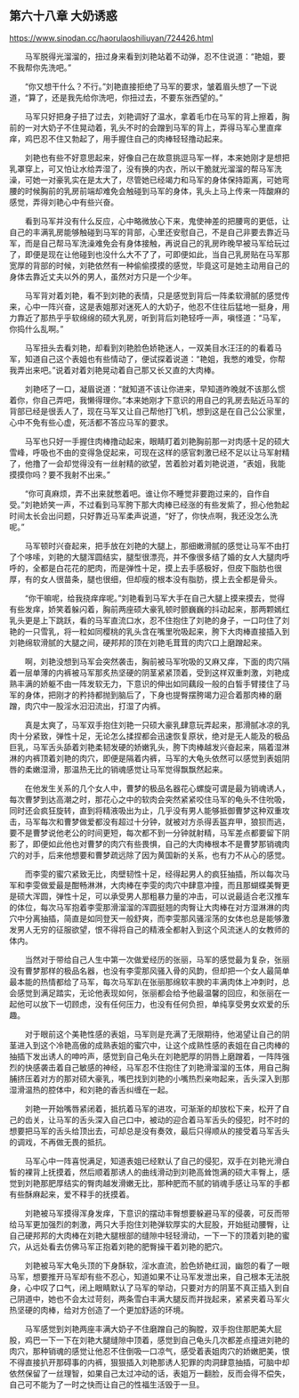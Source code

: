 ## 第六十八章 大奶诱惑

https://www.sinodan.cc/haorulaoshiliuyan/724426.html

　　马军脱得光溜溜的，扭过身来看到刘艳站着不动弹，忍不住说道：“艳姐，要不我帮你先洗吧。”

　　“你又想干什么？不行。”刘艳直接拒绝了马军的要求，皱着眉头想了一下说道，“算了，还是我先给你洗吧，你扭过去，不要东张西望的。”

　　马军只好把身子扭了过去，刘艳调好了温水，拿着毛巾在马军的背上擦着，胸前的一对大奶子不住晃动着，乳头不时的会蹭到马军的背上，弄得马军心里直痒痒，鸡巴忍不住又勃起了，用手握住自己的肉棒轻轻撸动起来。

　　刘艳也有些不好意思起来，好像自己在故意挑逗马军一样，本来她刚才是想把乳罩穿上，可又怕让水给弄湿了，没有换的内衣，所以干脆就光溜溜的帮马军洗澡，可她一对豪乳实在是太大了，尽管她已经竭力和马军的身体保持距离，可她弯腰的时候胸前的乳房前端却难免会触碰到马军的身体，乳头上马上传来一阵酸麻的感觉，弄得刘艳心中有些兴奋。

　　看到马军并没有什么反应，心中略微放心下来，鬼使神差的把腰弯的更低，让自己的丰满乳房能够触碰到马军的背部，心里还安慰自己，不是自己非要去靠近马军，而是自己帮马军洗澡难免会有身体接触，再说自己的乳房昨晚早被马军给玩过了，即便是现在让他碰到也没什么大不了了，可即便如此，当自己乳房贴在马军那宽厚的背部的时候，刘艳依然有一种偷偷摸摸的感觉，毕竟这可是她主动用自己的身体去靠近丈夫以外的男人，虽然对方只是一个少年。

　　马军背对着刘艳，看不到刘艳的表情，只是感觉到背后一阵柔软滑腻的感觉传来，心中一阵兴奋，这是表姐那对迷死人的大奶子，他忍不住往后猛地一挺身，用力靠近了那热乎乎软绵绵的硕大乳房，听到背后刘艳轻呼一声，嗔怪道：“马军，你捣什么乱啊。”

　　马军扭头去看刘艳，却看到刘艳脸色娇艳迷人，一双美目水汪汪的的看着马军，知道自己这个表姐也有些情动了，便试探着说道：“艳姐，我憋的难受，你帮我弄出来吧。”说着对着刘艳晃动着自己那又长又直的大肉棒。

　　刘艳呸了一口，凝眉说道：“就知道不该让你进来，早知道昨晚就不该那么惯着你，你自己弄吧，我懒得理你。”本来她刚才下意识的用自己的乳房去贴近马军的背部已经是很丢人了，现在马军又让自己帮他打飞机，想到这是在自己公公家里，心中不免有些心虚，死活都不答应马军的要求。

　　马军也只好一手握住肉棒撸动起来，眼睛盯着刘艳胸前那一对肉感十足的硕大雪峰，呼吸也不由的变得急促起来，可现在这样的感官刺激已经不足以让马军射精了，他撸了一会却觉得没有一丝射精的欲望，苦着脸对着刘艳说道，“表姐，我能摸摸你吗？要不我射不出来。”

　　“你可真麻烦，弄不出来就憋着吧。谁让你不睡觉非要跑过来的，自作自受。”刘艳娇笑一声，不过看到马军胯下那大肉棒已经涨的有些发紫了，担心他勃起时间太长会出问题，只好靠近马军柔声说道，“好了，你快点啊，我还没怎么洗呢。”

　　马军顿时兴奋起来，把手放在刘艳的大腿上，那细嫩滑腻的感觉让马军不由打了个哆嗦，刘艳的大腿浑圆结实，腿型很漂亮，并不像很多结了婚的女人大腿肉呼呼的，全都是白花花的肥肉，而是弹性十足，摸上去手感极好，但皮下脂肪也很厚，有的女人很苗条，腿也很细，但却瘦的根本没有脂肪，摸上去全都是骨头。

　　“你干嘛呢，给我挠痒痒呢。”刘艳看到马军大手在自己大腿上摸来摸去，觉得有些发痒，娇笑着躲闪着，胸前两座硕大豪乳顿时颤巍巍的抖动起来，那两颗嫣红乳头更是上下跳跃，看的马军直流口水，忍不住抱住了刘艳的身子，一口叼住了刘艳的一只雪乳，将一粒如同樱桃的乳头含在嘴里吮吸起来，胯下大肉棒直接插入到刘艳绵软滑腻的大腿之间，硬邦邦的顶在刘艳毛茸茸的肉穴口上磨蹭起来。

　　啊，刘艳没想到马军会突然袭击，胸前被马军吮吸的又麻又痒，下面的肉穴隔着一层单薄的内裤被马军那炙热坚硬的阴茎紧紧顶着，受到这样双重刺激，刘艳成熟丰满的娇躯不由一阵发软无力，下意识的伸出如同藕段一般的白皙手臂搂住了马军的身体，把刚才的矜持都抛到脑后了，下身也提臀摆胯竭力迎合着那肉棒的磨蹭，肉穴中一股淫水汩汩流出，打湿了内裤。

　　真是太爽了，马军双手抱住刘艳一只硕大豪乳肆意玩弄起来，那滑腻冰凉的乳肉十分紧致，弹性十足，无论怎么揉捏都会迅速恢复原状，绝对是无人能及的极品巨乳，马军舌头舔着刘艳柔韧发硬的娇嫩乳头，胯下肉棒越发兴奋起来，隔着湿淋淋的内裤顶着刘艳的肉穴，即便是隔着内裤，马军的大龟头依然可以感觉到表姐阴唇的柔嫩湿滑，那温热无比的销魂感觉让马军觉得飘飘然起来。

　　在他发生关系的几个女人中，曹梦的极品名器花心螺旋可谓是最为销魂诱人，每次曹梦到达高潮之时，那花心之中的软肉会突然紧紧咬住马军的龟头不住吮吸，同时还会疯狂旋转，直到将精液吸出为止，几乎没有男人能够抵御曹梦这种双重攻击，马军每次和曹梦做爱都没有超过十分钟，就被对方杀得丢盔弃甲，狼狈而逃，要不是曹梦说他老公的时间更短，每次都不到一分钟就射精，马军差点都要留下阴影了，即便如此他也对曹梦的肉穴有些畏惧，自己的大肉棒根本不是曹梦那销魂肉穴的对手，后来他想要和曹梦疏远除了因为黄国新的关系，也有力不从心的感觉。

　　而李雯的蜜穴紧致无比，肉壁韧性十足，经得起男人的疯狂抽插，所以每次马军和李雯做爱最是酣畅淋淋，大肉棒在李雯的肉穴中肆意冲撞，而且那蝴蝶美臀更是硕大浑圆，弹性十足，可以承受男人那粗暴力量的冲击，可以说最适合老汉推车的体位，每次马军抱着李雯那滑溜溜的浑圆挺翘的肉臀让大肉棒在对方湿淋淋的肉穴中分离抽插，简直是如同登天一般舒爽，而李雯那风骚淫荡的女体也总是能够激发男人无穷的征服欲望，恨不得将自己的精液全都射入到这个风流迷人的女教师的体内。

　　当然对于带给自己人生中第一次做爱经历的张丽，马军的感觉最为复杂，张丽没有曹梦那样的极品名器，也没有李雯那风骚入骨的风韵，但却把一个女人最简单最本能的热情都给了马军，每次马军趴在张丽那绵软丰腴的丰满肉体上冲刺时，总会感觉到满足踏实，无论他表现如何，张丽都会给予他最温馨的回应，和张丽在一起他可以放下一切顾虑，没有任何压力，也没有任何负担，单纯享受男女欢爱的乐趣。

　　对于眼前这个美艳性感的表姐，马军则是充满了无限期待，他渴望让自己的阴茎进入到这个冷艳高傲的成熟表姐的蜜穴中，让这个成熟性感的表姐在自己肉棒的抽插下发出诱人的呻吟声，感觉到自己龟头在刘艳肥厚的阴唇上磨蹭着，一阵阵强烈的快感袭击着自己敏感的神经，马军忍不住抱住了刘艳滑溜溜的玉体，用自己胸脯挤压着对方的那对硕大豪乳，嘴巴找到刘艳的小嘴热烈亲吻起来，舌头深入到那湿滑温热的腔体中，和刘艳的香舌纠缠在一起。

　　刘艳一开始嘴唇紧闭着，抵抗着马军的进攻，可渐渐的却放松下来，松开了自己的齿关，让马军的舌头深入自己口中，被动的迎合着马军舌头的侵犯，时不时的想要把马军的舌头给顶出去，可却总是没有奏效，最后只得顺从的接受着马军舌头的调戏，不再做无畏的抵抗。

　　马军心中一阵喜悦满足，知道表姐已经默认了自己的侵犯，双手在刘艳光滑白皙的裸背上抚摸着，然后顺着那诱人的曲线滑动到刘艳高耸饱满的硕大丰臀上，感觉到刘艳那肥厚结实的臀肉越发滑嫩无比，那种肥而不腻的销魂手感让马军的手都有些酥麻起来，爱不释手的抚摸着。

　　刘艳被马军摸得浑身发痒，下意识的摆动丰臀想要躲避马军的侵袭，可反而带给马军更加强烈的刺激，两只大手抱住刘艳弹软厚实的大屁股，开始挺动腰臀，让自己硬邦邦的大肉棒在刘艳大腿根部的缝隙中轻轻滑动，一下一下的顶着刘艳的蜜穴，从远处看去仿佛马军正抱着刘艳的肥臀操干着刘艳的肥穴。

　　刘艳被马军大龟头顶的下身酥软，淫水直流，脸色娇艳红润，幽怨的看了一眼马军，想要推开马军却有些不忍心，知道如果不让马军发泄出来，自己根本无法脱身，心中叹了口气，闭上眼睛默认了马军的举动，只要对方的阴茎不真正插入到自己阴道中，她也不会太过苛刻，两条雪白丰满大腿反而并拢起来，紧紧夹着马军火热坚硬的肉棒，给对方创造了一个更加舒适的环境。

　　马军感觉到刘艳两座丰满大奶子不住磨蹭自己的胸膛，双手抱住那肥美大屁股，鸡巴一下一下在刘艳大腿缝隙中顶着，感觉到自己龟头几次都差点撞进刘艳的肉穴，那种销魂的感觉让他忍不住倒吸一口凉气，感受着表姐肉穴的娇嫩肥美，恨不得直接扒开那碍事的内裤，狠狠插入刘艳那诱人犯罪的肉洞肆意抽插，可脑中却依然保留了一丝理智，如果自己太过冲动的话，表姐万一翻脸，反而会得不偿失，自己可不能为了一时之快而让自己的性福生活毁于一旦。

